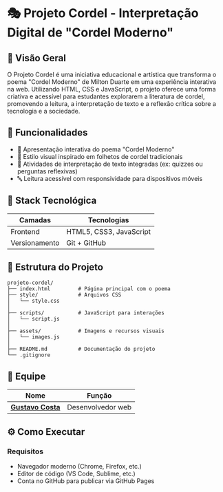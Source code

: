 # 🎭 Projeto Cordel - Interpretação Digital de "Cordel Moderno"

## 📖 Visão Geral

O Projeto Cordel é uma iniciativa educacional e artística que transforma o poema "Cordel Moderno" de Milton Duarte em uma experiência interativa na web. Utilizando HTML, CSS e JavaScript, o projeto oferece uma forma criativa e acessível para estudantes explorarem a literatura de cordel, promovendo a leitura, a interpretação de texto e a reflexão crítica sobre a tecnologia e a sociedade.

## 🚀 Funcionalidades

- 📜 Apresentação interativa do poema "Cordel Moderno"
- 🎨 Estilo visual inspirado em folhetos de cordel tradicionais
- 🧠 Atividades de interpretação de texto integradas (ex: quizzes ou perguntas reflexivas)
- 🔤 Leitura acessível com responsividade para dispositivos móveis

## 🧱 Stack Tecnológica

| Camadas             | Tecnologias |
|---------------------|-------------|
| Frontend            | HTML5, CSS3, JavaScript |
| Versionamento       | Git + GitHub |

## 📂 Estrutura do Projeto
```
projeto-cordel/
├── index.html         # Página principal com o poema
├── style/             # Arquivos CSS
│   └── style.css
│
├── scripts/           # JavaScript para interações
│   └── script.js
│
├── assets/            # Imagens e recursos visuais
│   └── images.js
│
├── README.md          # Documentação do projeto
└── .gitignore
```

## 👥 Equipe

| Nome    | Função |
|---------|--------|
| **[Gustavo Costa](https://github.com/Gucostaa)** | Desenvolvedor web |

## ⚙️ Como Executar

### Requisitos
- Navegador moderno (Chrome, Firefox, etc.)
- Editor de código (VS Code, Sublime, etc.)
- Conta no GitHub para publicar via GitHub Pages

